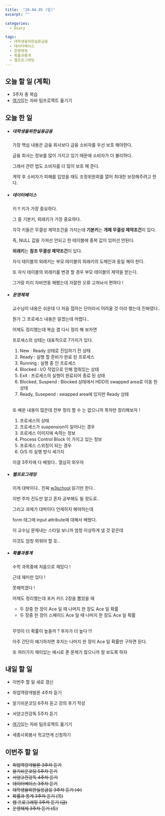 ```yaml
---
title:  "20.04.05 (일)"
excerpt: ""

categories:
  - Diary

tags:
  - 대학생을위한실용금융
  - 데이터베이스
  - 운영체제
  - 확률과통계
  - 웹프로그래밍
---
```


## 오늘 할 일 (계획)

- 3주차 총 복습
- [여기](https://nam-ki-bok.github.io/KibokWebPortfolio/)있는 자바 팀프로젝트 옮기기



## 오늘 한 일

- ##### 대학생을위한실용금융

  가장 핵심 내용은 금융 회사보다 금융 소비자를 우선 보호 해야한다.
  
  금융 회사는 정보를 많이 가지고 있기 때문에 소비자가 더 불리하다.
  
  그래서 관련 법도 소비자를 더 많이 보호 해 준다.
  
  계약 후 소비자가 피해를 입었을 때도 조정위원회를 열어 최대한 보장해주려고 한다.
  
- ##### 데이터베이스

  키 !! 키가 가장 중요하다.

  그 중 기본키, 외래키가 가장 중요하다.

  각각 키들은 무결성 제약조건을 가지는데 **기본키**는 **개체 무결성 제약조건**이 있다.

  즉, NULL 값을 가져선 안되고 한 테이블에 중복 값이 있어선 안된다.

  **외래키**는 **참조 무결성 제약조건**이 있다.

  자식 테이블의 외래키는 부모 테이블의 외래키의 도메인과 동일 해야 한다.

  또 자식 테이블의 외래키를 변경 할 경우 부모 테이블의 제약을 받는다.

  그거랑 미리 자바연동 해봤는데 자잘한 오류 고쳐놔서 편하다 !

- ##### 운영체제

  교수님이 내용은 쉬운데 다 처음 접하는 단어라서 어려울 것 이라 했는데 진짜였다..

  뭔가 그 프로세스 내용은 알겠는데 어렵다..

  어제도 정리했는데 복습 겸 다시 정리 해 보자면

  프로세스의 상태는 대표적으로 7가지가 있다.

  1. New : Ready 상태로 진입하기 전 상태
  2. Ready : 실행 할 준비가 완료 된 프로세스
  3. Running : 실행 중 인 프로세스
  4. Blocked : I/O 작업으로 인해 멈춰있는 상태
  5. Exit : 프로세스의 실행이 완료되어 종료 된 상태
  6. Blocked, Suspend : Blocked 상태에서 HDD의 swapped area로 이동 한 상태
  7. Ready, Susepend : swapped area에 있지만 Ready 상태

  <br>

  또 배운 내용이 많은데 전부 정리 할 수 는 없으니까 목차만 정리해보자 !

  1. 프로세스의 상태
  2. 프로세스가 suspension이 일어나는 경우
  3. 프로세스 이미지에 속하는 정보
  4. Process Control Block 이 가지고 있는 정보
  5. 프로세스 스위칭이 되는 경우
  6. O/S 의 실행 방식 세가지

  이걸 3주차에 다 배웠다.. 열심히 외우자

- ##### 웹프로그래밍

  이게 대박이다.. 진짜 [w3school](https://www.w3schools.com/) 읽기만 한다..

  이번 주차 진도만 알고 혼자 공부해도 될 정도로..

  그리고 과제가 대박이다 언제하지 해야하는데

  form 태그에 input attribute에 대해서 배웠다.

  이 교수님 문제내는 스타일 보니까 엄청 이상하게 낼 것 같은데

  이것도 엄청 외워야 할 듯..

- ##### 확률과통계

  수학 과목중에 처음으로 재밌다 !

  근데 재미만 있다 !

  못해먹겠다 !

  어제도 정리했는데 포커 카드 2장을 뽑았을 때

  - 두 장중 한 장이 Ace 일 때 나머지 한 장도 Ace 일 확률
  - 두 장중 한 장이 스페이드 Ace 일 때 나머지 한 장도 Ace 일 확률

  <br>

  무엇이 더 확률이 높을까 ? 후자가 더 높다 !!!

  아주 간단히 얘기하자면 후자는 나머지 한 장이 Ace 일 확률만 구하면 된다.

  또 여러가지 재미있는 예시로 푼 문제가 많으니까 잘 보도록 하자

  


## 내일 할 일

- 이번주 할 일 새로 갱신

- 취업역량개발론 4주차 듣기

- 알기쉬운코딩 6주차 듣고 강의 후기 작성

- 서양고전강독 5주차 듣기

- [여기](https://nam-ki-bok.github.io/KibokWebPortfolio/)있는 자바 팀프로젝트 옮기기

- 세종사회봉사 학교연계 신청하기

  


## 이번주 할 일

- ~~취업역량개발론 3주차 듣기~~
- ~~알기쉬운코딩 5주차 듣기~~
- ~~서양고전강독 4주차 듣기~~
- ~~데이터베이스 3주차 듣기~~
- ~~대학생을위한실용금융 3주차 듣기 (수)~~
- ~~확률과 통계 3주차 듣기 (목)~~
- ~~웹 프로그래밍 3주차 듣기 (금)~~
- ~~운영체제 3주차 듣기 (토)~~